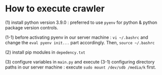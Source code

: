 # How to execute crawler

(1) install python version 3.9.0
  : preferred to use `pyenv` for python & python package version controls.
  
  (1-1) before activating pyenv in our server machine
 	: `vi ~/.bashrc` and change the `eval pyenv init...` part accordingly.
           Then, `source ~/.bashrc` 

(2) install pip modules in `depedency.txt`


(3) configure variables in `main.py` and execute
  (3-1) configuring directory paths in our server machine
        : execute `sudo mount /dev/sdb /media/k` first.

